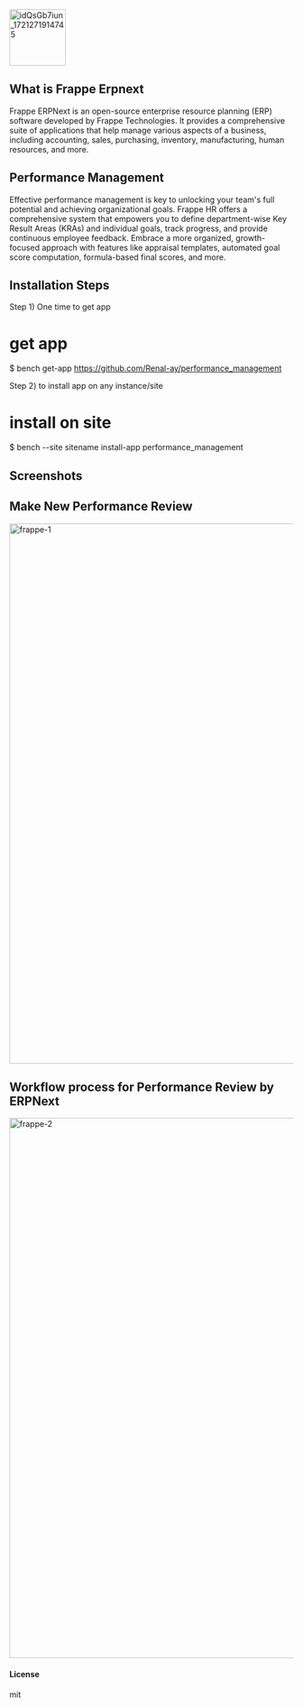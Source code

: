 <img width="100" alt="idQsGb7iun_1721271914745" src="https://github.com/user-attachments/assets/d0d415f7-390f-4e4c-988a-44764de55704">

## What is Frappe Erpnext
Frappe ERPNext is an open-source enterprise resource planning (ERP) software developed by Frappe Technologies. It provides a comprehensive suite of applications that help manage various aspects of a business, including accounting, sales, purchasing, inventory, manufacturing, human resources, and more.

## Performance Management
Effective performance management is key to unlocking your team's full potential and achieving organizational goals. Frappe HR offers a comprehensive system that empowers you to define department-wise Key Result Areas (KRAs) and individual goals, track progress, and provide continuous employee feedback. Embrace a more organized, growth-focused approach with features like appraisal templates, automated goal score computation, formula-based final scores, and more.

## Installation Steps
Step 1) One time to get app
# get app
$ bench get-app https://github.com/Renal-ay/performance_management


Step 2) to install app on any instance/site
# install on site
$ bench --site sitename install-app performance_management

## Screenshots

## Make New Performance Review
<img width="958" alt="frappe-1" src="https://github.com/user-attachments/assets/28f3853a-626d-4c60-8b88-628642809ded">

## Workflow process for Performance Review by ERPNext

<img width="958" alt="frappe-2" src="https://github.com/user-attachments/assets/854832af-117c-4d08-bde3-7f4318bf7799">

#### License

mit
